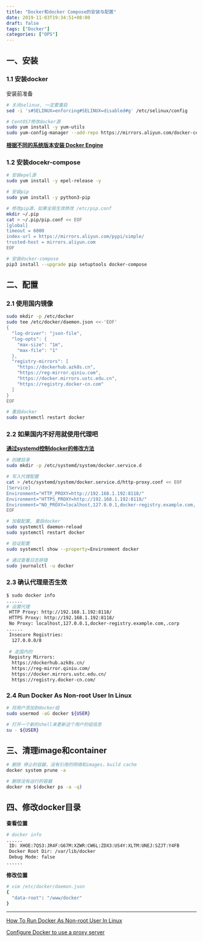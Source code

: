 ```yaml
---
title: "Docker和docker Compose的安装与配置"
date: 2019-11-03T19:34:51+08:00
draft: false
tags: ["Docker"]
categories: ["OPS"]
---
```




## 一、安装
### 1.1 安装docker

安装前准备

```bash
# 关闭selinux, 一定要重启 
sed -i 's#SELINUX=enforcing#SELINUX=disabled#g' /etc/selinux/config

# CentOS7修改docker源
sudo yum install -y yum-utils
sudo yum-config-manager --add-repo https://mirrors.aliyun.com/docker-ce/linux/centos/docker-ce.repo 
```



**[根据不同的系统版本安装 Docker Engine](https://docs.docker.com/engine/install/centos/)**



### 1.2 安装docekr-compose

```bash
# 安装epel源 
sudo yum install -y epel-release -y   

# 安装pip 
sudo yum install -y python3-pip

# 修改pip源，如果全局生效修改 /etc/pip.conf 
mkdir ~/.pip 
cat > ~/.pip/pip.conf << EOF 
[global]
timeout = 6000
index-url = https://mirrors.aliyun.com/pypi/simple/
trusted-host = mirrors.aliyun.com
EOF

# 安装docker-compose
pip3 install --upgrade pip setuptools docker-compose
```

## 二、配置
### 2.1 使用国内镜像
```bash
sudo mkdir -p /etc/docker
sudo tee /etc/docker/daemon.json <<-'EOF'
{
  "log-driver": "json-file",
  "log-opts": {
    "max-size": "1m",
    "max-file": "1"
  },
  "registry-mirrors": [
    "https://dockerhub.azk8s.cn",
    "https://reg-mirror.qiniu.com",
    "https://docker.mirrors.ustc.edu.cn",
    "https://registry.docker-cn.com"
  ]
}
EOF

# 重启docker
sudo systemctl restart docker 
```



### 2.2 如果国内不好用就使用代理吧

[**通过systemd控制docker的修改方法**](https://docs.docker.com/config/daemon/systemd/)

```bash
# 创建目录
sudo mkdir -p /etc/systemd/system/docker.service.d

# 写入代理配置
cat > /etc/systemd/system/docker.service.d/http-proxy.conf << EOF
[Service]
Environment="HTTP_PROXY=http://192.168.1.192:8118/"
Environment="HTTPS_PROXY=http://192.168.1.192:8118/"
Environment="NO_PROXY=localhost,127.0.0.1,docker-registry.example.com,.corp"
EOF

# 加载配置, 重启docker
sudo systemctl daemon-reload
sudo systemctl restart docker 

# 验证配置
sudo systemctl show --property=Environment docker

# 通过查看日志排错 
sudo journalctl -u docker
```



### 2.3 确认代理是否生效

```bash
$ sudo docker info
......
# 设置代理
 HTTP Proxy: http://192.168.1.192:8118/
 HTTPS Proxy: http://192.168.1.192:8118/
 No Proxy: localhost,127.0.0.1,docker-registry.example.com,.corp
......
 Insecure Registries:
  127.0.0.0/8
 
 # 走国内的
 Registry Mirrors:
  https://dockerhub.azk8s.cn/
  https://reg-mirror.qiniu.com/
  https://docker.mirrors.ustc.edu.cn/
  https://registry.docker-cn.com/
```



### 2.4 Run Docker As Non-root User In Linux

```bash
# 将用户添加到docker组
sudo usermod -aG docker ${USER}

# 打开一个新的shell来更新这个用户的组信息
su - ${USER}
```



## 三、清理image和container

```bash
# 删除 停止的容器，没有引用的网络和images，build cache 
docker system prune -a

# 删除没有运行的容器
docker rm $(docker ps -a -q)
```



## 四、修改docker目录

**查看位置**

```bash
# docker info
......
 ID: XHOE:7QS3:JR4F:G67M:XZWR:CW6L:ZDX3:US4Y:XLTM:UNEJ:SZJT:Y4FB
 Docker Root Dir: /var/lib/docker
 Debug Mode: false
......
```



**修改位置**

```bash
# vim /etc/docker/daemon.json 
{
  "data-root": "/www/docker"
}
```


---
[How To Run Docker As Non-root User In Linux](https://ostechnix.com/how-to-run-docker-as-non-root-user-in-linux/)

[Configure Docker to use a proxy server](https://docs.docker.com/network/proxy/)